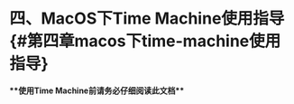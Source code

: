 # 四、MacOS下Time Machine使用指导 {#第四章macos下time-machine使用指导}





**\*\*使用Time Machine前请务必仔细阅读此文档\*\***

